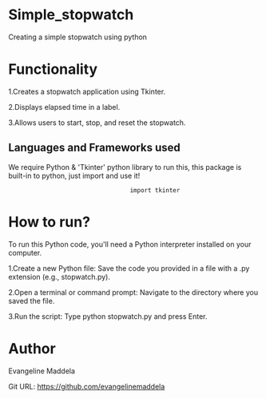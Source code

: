 # Simple_stopwatch
Creating a simple stopwatch using python

# Functionality
1.Creates a stopwatch application using Tkinter.

2.Displays elapsed time in a label.

3.Allows users to start, stop, and reset the stopwatch.

## Languages and Frameworks used

We require Python & 'Tkinter' python library to run this, this package is built-in to python, just import and use it!
                                      
                                      import tkinter

# How to run?
To run this Python code, you'll need a Python interpreter installed on your computer.

1.Create a new Python file: Save the code you provided in a file with a .py extension (e.g., stopwatch.py).

2.Open a terminal or command prompt: Navigate to the directory where you saved the file.

3.Run the script: Type python stopwatch.py and press Enter.

# Author
Evangeline Maddela

Git URL: https://github.com/evangelinemaddela

